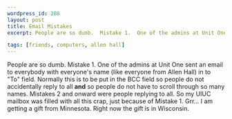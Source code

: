 ```yaml
--- 
wordpress_id: 208
layout: post
title: Email Mistakes
excerpt: People are so dumb.  Mistake 1.  One of the admins at Unit One sent an email to everybody with everyone's name (like everyone from Allen Hall) in to "To" field.  Normally this is to be put in the BCC field so people do not accidentally reply to all <b>and</b> so people do not have to scroll through so many names.  Mistakes 2 and onward were people replying to all.  So my UIUC mailbox was filled with all this crap, just because of Mistake 1.  Grr...  I am getting a gift from Minnesota.  Right now the gift is in Wisconsin.

tags: [friends, computers, allen hall]
---
```


People are so dumb.  Mistake 1.  One of the admins at Unit One sent an email to everybody with everyone's name (like everyone from Allen Hall) in to "To" field.  Normally this is to be put in the BCC field so people do not accidentally reply to all <b>and</b> so people do not have to scroll through so many names.  Mistakes 2 and onward were people replying to all.  So my UIUC mailbox was filled with all this crap, just because of Mistake 1.  Grr...  I am getting a gift from Minnesota.  Right now the gift is in Wisconsin.
